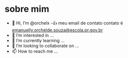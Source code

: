 # sobre mim
- 👋 Hi, I’m @orchelx
-:+1: meu email de contato contato  é emanuelly.orchelde.souza@escola.pr.gov.br
- 👀 I’m interested in ...
- 🌱 I’m currently learning ...
- 💞️ I’m looking to collaborate on ...
- 📫 How to reach me ...

<!---
orchelxz/orchelxz is a ✨ special ✨ repository because its `README.md` (this file) appears on your GitHub profile.
You can click the Preview link to take a look at your changes.vnb 
--->
